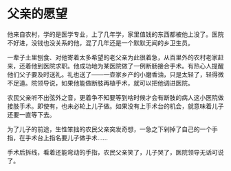 # 父亲的愿望

他来自农村，学的是医学专业，上了几年学，家里值钱的东西都被他上没了。医院不好进，没钱也没关系的他，混了几年还是一个默默无闻的乡卫生员。 

一辈子土里刨食、对他寄着太多希望的老父亲为此很着急，从百里外的农村老家赶来，还着他到医院求职。他成功地为某医院做了一例断肠接合手术。有热心人提醒他们父子要及时送礼。礼也送了——一壶家乡产的小磨香油，只是太轻了，轻得微不足道。院领导说，如果他能做断肢再植手术，就可以把他调进医院。 

农民父亲听不出弦外之音，更着争不知要等到啥时候才会有断肢的病人这小医院做接肢手术。即使有，也未必轮上儿子做。如果没有上手术台的机会，就意味着儿子还要一直等下去。 

为了儿子的前途，生性笨拙的农民父亲突发奇想，一急之下剁掉了自己的一个手指，在手术台上指名要儿子做手术…… 

手术后拆线，看着还能弯动的手指，农民父亲笑了，儿子哭了，医院领导无话可说了。
 